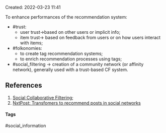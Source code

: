 Created: 2022-03-23 11:41

To enhance performances of the recommendation system:

-   #trust:
	-   user trust->based on other users or implicit info;
	-   item trust-> based on feedback from users or on how users interact with items;
-   #folkonomies:
	-   to create tag recommendation systems;
	-   to enrich recommendation processes using tags;
-   #social_filtering -> creation of a community network (or affinity network), generally used with a trust-based CF system.
    
## References
1. [Social Collaborative Filtering](https://velgias.github.io/docs/StefanidisNKV17.pdf);
2. [NxtPost: Transfomers to recommend posts in social networks](https://arxiv.org/pdf/2202.03645.pdf)


#### Tags
#social_information